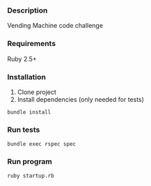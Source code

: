 ### Description

Vending Machine code challenge

### Requirements

Ruby 2.5+

### Installation

1. Clone project
2. Install dependencies (only needed for tests)

`bundle install`

### Run tests

`bundle exec rspec spec`

### Run program

`ruby startup.rb`
